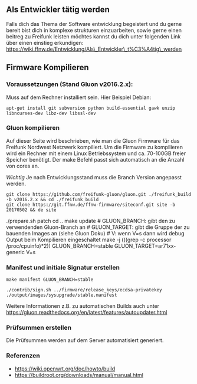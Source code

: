 ## Als Entwickler tätig werden

Falls dich das Thema der Software entwicklung begeistert und du gerne bereit bist dich in komplexe strukturen einzuarbeiten, sowie gerne einen beitreg zu Freifunk leisten möchtes kannst du dich unter folgenden Link über einen einstieg erkundigen:
https://wiki.ffnw.de/Entwicklung/Als\_Entwickler\_t%C3%A4tig\_werden

## Firmware Kompilieren

### Voraussetzungen (Stand Gluon v2016.2.x):

Muss auf dem Rechner installiert sein. Hier Beispiel Debian:

    apt-get install git subversion python build-essential gawk unzip libncurses-dev libz-dev libssl-dev

### Gluon kompilieren

Auf dieser Seite wird beschrieben, wie man die Gluon Firmware für das Freifunk Nordwest Netzwerk kompiliert. Um die Firmware zu kompilieren wird ein Rechner mit einem Linux Betriebssystem und ca. 70-100GB freier Speicher benötigt. Der make Befehl passt sich automatisch an die Anzahl von cores an.

*Wichtig* Je nach Entwicklungsstand muss die Branch Version angepasst werden.

    git clone https://github.com/freifunk-gluon/gluon.git ./freifunk_build -b v2016.2.x && cd ./freifunk_build
    git clone https://git.ffnw.de/ffnw-firmware/siteconf.git site -b 20170502 && de site
./prepare.sh patch
    cd ..
    make update
    # GLUON_BRANCH: gibt den zu verwendenden Gluon-Branch an
    # GLUON_TARGET: gibt die Gruppe der zu bauenden Images an (siehe Gluon Doku)
    # V: wenn V=s dann wird debug Output beim Kompilieren eingeschaltet
    make -j $(($(grep -c processor /proc/cpuinfo)*2)) GLUON_BRANCH=stable GLUON_TARGET=ar71xx-generic V=s

### Manifest und initiale Signatur erstellen

    make manifest GLUON_BRANCH=stable

    ./contrib/sign.sh ../firmware/release_keys/ecdsa-privatekey ./output/images/sysupgrade/stable.manifest

Weitere Informationen z.B. zu automatischen Builds auch unter https://gluon.readthedocs.org/en/latest/features/autoupdater.html

### Prüfsummen erstellen

Die Prüfsummen werden auf dem Server automatisiert generiert.

### Referenzen

* https://wiki.openwrt.org/doc/howto/build
* https://buildroot.org/downloads/manual/manual.html
